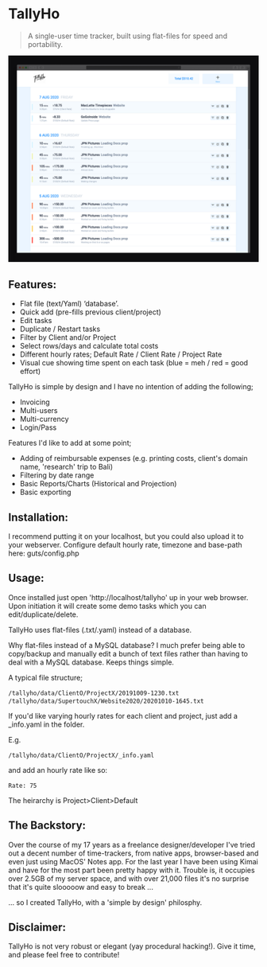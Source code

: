 # TallyHo
> A single-user time tracker, built using flat-files for speed and portability.

![Preview](https://raw.githubusercontent.com/sleggat/TallyHo/master/screenshot01.jpg)


## Features:
- Flat file (text/Yaml) ‘database’.
- Quick add (pre-fills previous client/project)
- Edit tasks
- Duplicate / Restart tasks
- Filter by Client and/or Project
- Select rows/days and calculate total costs
- Different hourly rates; Default Rate / Client Rate / Project Rate
- Visual cue showing time spent on each task (blue = meh / red = good effort)


TallyHo is simple by design and I have no intention of adding the following;
- Invoicing
- Multi-users
- Multi-currency
- Login/Pass


Features I'd like to add at some point;
- Adding of reimbursable expenses (e.g. printing costs, client's domain name, 'research' trip to Bali)
- Filtering by date range
- Basic Reports/Charts (Historical and Projection)
- Basic exporting


## Installation:

I recommend putting it on your localhost, but you could also upload it to your webserver.
Configure default hourly rate, timezone and base-path here: guts/config.php


## Usage:

Once installed just open 'http://localhost/tallyho' up in your web browser. Upon initiation it will create some demo tasks which you can edit/duplicate/delete.


TallyHo uses flat-files (.txt/.yaml) instead of a database.

Why flat-files instead of a MySQL database? I much prefer being able to copy/backup and manually edit a bunch of text files rather than having to deal with a MySQL database. Keeps things simple.


A typical file structure;
```
/tallyho/data/ClientO/ProjectX/20191009-1230.txt
/tallyho/data/SupertouchX/Website2020/20201010-1645.txt
```


If you'd like varying hourly rates for each client and project, just add a \_info.yaml in the folder. 

E.g.

```
/tallyho/data/ClientO/ProjectX/_info.yaml
```
and add an hourly rate like so:
```
Rate: 75
```
The heirarchy is Project>Client>Default


## The Backstory:

Over the course of my 17 years as a freelance designer/developer I've tried out a decent number of time-trackers, from native apps, browser-based and even just using MacOS' Notes app. For the last year I have been using Kimai and have for the most part been pretty happy with it. Trouble is, it occupies over 2.5GB of my server space, and with over 21,000 files it's no surprise that it's quite slooooow and easy to break ...

... so I created TallyHo, with a 'simple by design' philosphy.


## Disclaimer:

TallyHo is not very robust or elegant (yay procedural hacking!). Give it time, and please feel free to contribute!
